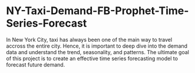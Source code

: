 # NY-Taxi-Demand-FB-Prophet-Time-Series-Forecast
In New York City, taxi has always been one of the main way to travel accross the entire city. Hence, it is important to deep dive into the demand data and understand the trend, seasonality, and patterns. The ultimate goal of this project is to create an effective time series forecasting model to forecast future demand.
